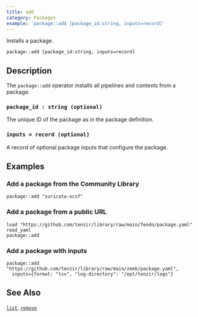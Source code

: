 ```yaml
---
title: add
category: Packages
example: 'package::add [package_id:string, inputs=record]'
---
```



Installs a package.

```tql
package::add [package_id:string, inputs=record]
```

## Description

The `package::add` operator installs all pipelines and contexts from a package.

### `package_id : string (optional)`

The unique ID of the package as in the package definition.

### `inputs = record (optional)`

A record of optional package inputs that configure the package.

## Examples

### Add a package from the Community Library

```tql
package::add "suricata-ocsf"
```

### Add a package from a public URL

```tql
load "https://github.com/tenzir/library/raw/main/feodo/package.yaml"
read_yaml
package::add
```

### Add a package with inputs

```tql
package::add "https://github.com/tenzir/library/raw/main/zeek/package.yaml",
  inputs={format: "tsv", "log-directory": "/opt/tenzir/logs"}
```

## See Also

[`list`](/reference/operators/package/list),
[`remove`](/reference/operators/package/remove)
